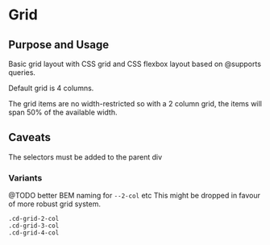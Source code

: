 # Grid

## Purpose and Usage
Basic grid layout with CSS grid and CSS flexbox layout based on @supports queries.

Default grid is 4 columns.

The grid items are no width-restricted so with a 2 column grid, the items will span 50% of the available width.

## Caveats
The selectors must be added to the parent div

### Variants
@TODO better BEM naming for `--2-col` etc
This might be dropped in favour of more robust grid system.

```
.cd-grid-2-col
.cd-grid-3-col
.cd-grid-4-col

```
